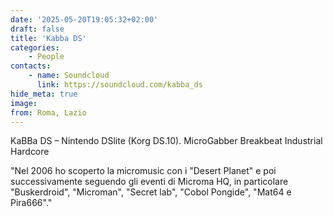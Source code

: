 ```yaml
---
date: '2025-05-20T19:05:32+02:00'
draft: false
title: 'Kabba DS'
categories:
    - People
contacts:
    - name: Soundcloud
      link: https://soundcloud.com/kabba_ds
hide_meta: true
image: 
from: Roma, Lazio
---
```

KaBBa DS – Nintendo DSlite (Korg DS.10).
MicroGabber Breakbeat Industrial Hardcore

"Nel 2006 ho scoperto la micromusic con i "Desert Planet" e poi successivamente seguendo gli eventi di Microma HQ, in particolare "Buskerdroid", "Microman", "Secret lab", "Cobol Pongide", "Mat64 e Pira666"."